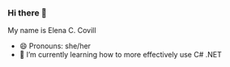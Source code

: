 ### Hi there 👋

My name is Elena C. Covill

- 😄 Pronouns: she/her
- 🌱 I’m currently learning how to more effectively use C# .NET

<!--
**eccovill/eccovill** is a ✨ _special_ ✨ repository because its `README.md` (this file) appears on your GitHub profile.

- 🔭 I’m currently working on ...
- 🤔 I’m looking for new employment opportunites
- 🌱 I’m currently learning ...
- 👯 I’m looking to collaborate on ...

- 💬 Ask me about ...

- ⚡ Fun fact: ...
-->
